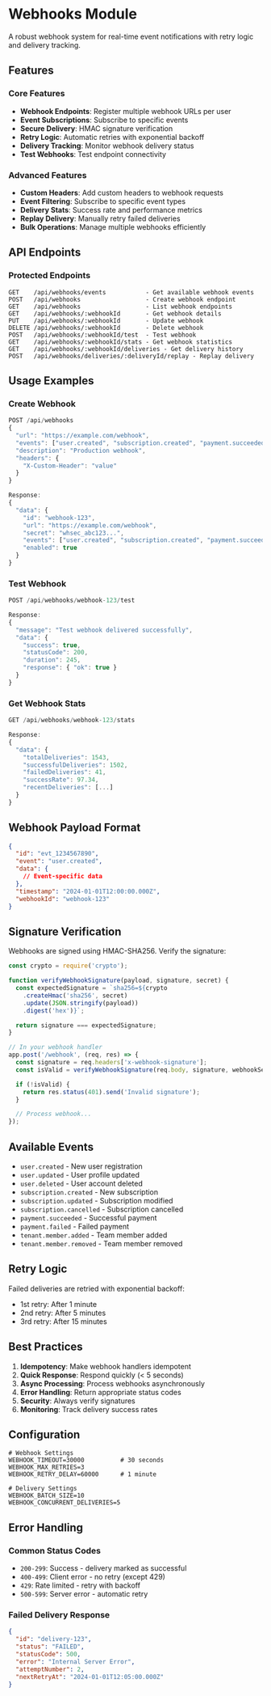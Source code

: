 # Webhooks Module

A robust webhook system for real-time event notifications with retry logic and delivery tracking.

## Features

### Core Features
- **Webhook Endpoints**: Register multiple webhook URLs per user
- **Event Subscriptions**: Subscribe to specific events
- **Secure Delivery**: HMAC signature verification
- **Retry Logic**: Automatic retries with exponential backoff
- **Delivery Tracking**: Monitor webhook delivery status
- **Test Webhooks**: Test endpoint connectivity

### Advanced Features
- **Custom Headers**: Add custom headers to webhook requests
- **Event Filtering**: Subscribe to specific event types
- **Delivery Stats**: Success rate and performance metrics
- **Replay Delivery**: Manually retry failed deliveries
- **Bulk Operations**: Manage multiple webhooks efficiently

## API Endpoints

### Protected Endpoints
```
GET    /api/webhooks/events           - Get available webhook events
POST   /api/webhooks                  - Create webhook endpoint
GET    /api/webhooks                  - List webhook endpoints
GET    /api/webhooks/:webhookId       - Get webhook details
PUT    /api/webhooks/:webhookId       - Update webhook
DELETE /api/webhooks/:webhookId       - Delete webhook
POST   /api/webhooks/:webhookId/test  - Test webhook
GET    /api/webhooks/:webhookId/stats - Get webhook statistics
GET    /api/webhooks/:webhookId/deliveries - Get delivery history
POST   /api/webhooks/deliveries/:deliveryId/replay - Replay delivery
```

## Usage Examples

### Create Webhook
```typescript
POST /api/webhooks
{
  "url": "https://example.com/webhook",
  "events": ["user.created", "subscription.created", "payment.succeeded"],
  "description": "Production webhook",
  "headers": {
    "X-Custom-Header": "value"
  }
}

Response:
{
  "data": {
    "id": "webhook-123",
    "url": "https://example.com/webhook",
    "secret": "whsec_abc123...",
    "events": ["user.created", "subscription.created", "payment.succeeded"],
    "enabled": true
  }
}
```

### Test Webhook
```typescript
POST /api/webhooks/webhook-123/test

Response:
{
  "message": "Test webhook delivered successfully",
  "data": {
    "success": true,
    "statusCode": 200,
    "duration": 245,
    "response": { "ok": true }
  }
}
```

### Get Webhook Stats
```typescript
GET /api/webhooks/webhook-123/stats

Response:
{
  "data": {
    "totalDeliveries": 1543,
    "successfulDeliveries": 1502,
    "failedDeliveries": 41,
    "successRate": 97.34,
    "recentDeliveries": [...]
  }
}
```

## Webhook Payload Format

```json
{
  "id": "evt_1234567890",
  "event": "user.created",
  "data": {
    // Event-specific data
  },
  "timestamp": "2024-01-01T12:00:00.000Z",
  "webhookId": "webhook-123"
}
```

## Signature Verification

Webhooks are signed using HMAC-SHA256. Verify the signature:

```javascript
const crypto = require('crypto');

function verifyWebhookSignature(payload, signature, secret) {
  const expectedSignature = `sha256=${crypto
    .createHmac('sha256', secret)
    .update(JSON.stringify(payload))
    .digest('hex')}`;

  return signature === expectedSignature;
}

// In your webhook handler
app.post('/webhook', (req, res) => {
  const signature = req.headers['x-webhook-signature'];
  const isValid = verifyWebhookSignature(req.body, signature, webhookSecret);

  if (!isValid) {
    return res.status(401).send('Invalid signature');
  }

  // Process webhook...
});
```

## Available Events

- `user.created` - New user registration
- `user.updated` - User profile updated
- `user.deleted` - User account deleted
- `subscription.created` - New subscription
- `subscription.updated` - Subscription modified
- `subscription.cancelled` - Subscription cancelled
- `payment.succeeded` - Successful payment
- `payment.failed` - Failed payment
- `tenant.member.added` - Team member added
- `tenant.member.removed` - Team member removed

## Retry Logic

Failed deliveries are retried with exponential backoff:
- 1st retry: After 1 minute
- 2nd retry: After 5 minutes
- 3rd retry: After 15 minutes

## Best Practices

1. **Idempotency**: Make webhook handlers idempotent
2. **Quick Response**: Respond quickly (< 5 seconds)
3. **Async Processing**: Process webhooks asynchronously
4. **Error Handling**: Return appropriate status codes
5. **Security**: Always verify signatures
6. **Monitoring**: Track delivery success rates

## Configuration

```env
# Webhook Settings
WEBHOOK_TIMEOUT=30000          # 30 seconds
WEBHOOK_MAX_RETRIES=3
WEBHOOK_RETRY_DELAY=60000      # 1 minute

# Delivery Settings
WEBHOOK_BATCH_SIZE=10
WEBHOOK_CONCURRENT_DELIVERIES=5
```

## Error Handling

### Common Status Codes
- `200-299`: Success - delivery marked as successful
- `400-499`: Client error - no retry (except 429)
- `429`: Rate limited - retry with backoff
- `500-599`: Server error - automatic retry

### Failed Delivery Response
```json
{
  "id": "delivery-123",
  "status": "FAILED",
  "statusCode": 500,
  "error": "Internal Server Error",
  "attemptNumber": 2,
  "nextRetryAt": "2024-01-01T12:05:00.000Z"
}
```
